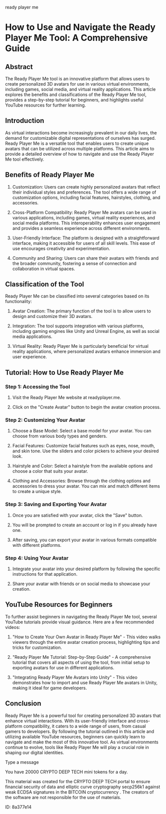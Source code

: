 ready player me
# How to Use and Navigate the Ready Player Me Tool: A Comprehensive Guide



## Abstract



The Ready Player Me tool is an innovative platform that allows users to create personalized 3D avatars for use in various virtual environments, including games, social media, and virtual reality applications. This article explores the benefits and classifications of the Ready Player Me tool, provides a step-by-step tutorial for beginners, and highlights useful YouTube resources for further learning.



## Introduction



As virtual interactions become increasingly prevalent in our daily lives, the demand for customizable digital representations of ourselves has surged. Ready Player Me is a versatile tool that enables users to create unique avatars that can be utilized across multiple platforms. This article aims to provide a detailed overview of how to navigate and use the Ready Player Me tool effectively.



## Benefits of Ready Player Me



1. Customization: Users can create highly personalized avatars that reflect their individual styles and preferences. The tool offers a wide range of customization options, including facial features, hairstyles, clothing, and accessories.



2. Cross-Platform Compatibility: Ready Player Me avatars can be used in various applications, including games, virtual reality experiences, and social media platforms. This interoperability enhances user engagement and provides a seamless experience across different environments.



3. User-Friendly Interface: The platform is designed with a straightforward interface, making it accessible for users of all skill levels. This ease of use encourages creativity and experimentation.



4. Community and Sharing: Users can share their avatars with friends and the broader community, fostering a sense of connection and collaboration in virtual spaces.



## Classification of the Tool



Ready Player Me can be classified into several categories based on its functionality:



1. Avatar Creation: The primary function of the tool is to allow users to design and customize their 3D avatars.



2. Integration: The tool supports integration with various platforms, including gaming engines like Unity and Unreal Engine, as well as social media applications.



3. Virtual Reality: Ready Player Me is particularly beneficial for virtual reality applications, where personalized avatars enhance immersion and user experience.



## Tutorial: How to Use Ready Player Me



### Step 1: Accessing the Tool



1. Visit the Ready Player Me website at readyplayer.me.

2. Click on the "Create Avatar" button to begin the avatar creation process.



### Step 2: Customizing Your Avatar



1. Choose a Base Model: Select a base model for your avatar. You can choose from various body types and genders.

2. Facial Features: Customize facial features such as eyes, nose, mouth, and skin tone. Use the sliders and color pickers to achieve your desired look.

3. Hairstyle and Color: Select a hairstyle from the available options and choose a color that suits your avatar.

4. Clothing and Accessories: Browse through the clothing options and accessories to dress your avatar. You can mix and match different items to create a unique style.



### Step 3: Saving and Exporting Your Avatar



1. Once you are satisfied with your avatar, click the "Save" button.

2. You will be prompted to create an account or log in if you already have one.

3. After saving, you can export your avatar in various formats compatible with different platforms.



### Step 4: Using Your Avatar



1. Integrate your avatar into your desired platform by following the specific instructions for that application.

2. Share your avatar with friends or on social media to showcase your creation.



## YouTube Resources for Beginners



To further assist beginners in navigating the Ready Player Me tool, several YouTube tutorials provide visual guidance. Here are a few recommended videos:



1. "How to Create Your Own Avatar in Ready Player Me" - This video walks viewers through the entire avatar creation process, highlighting tips and tricks for customization.



2. "Ready Player Me Tutorial: Step-by-Step Guide" - A comprehensive tutorial that covers all aspects of using the tool, from initial setup to exporting avatars for use in different applications.



3. "Integrating Ready Player Me Avatars into Unity" - This video demonstrates how to import and use Ready Player Me avatars in Unity, making it ideal for game developers.



## Conclusion



Ready Player Me is a powerful tool for creating personalized 3D avatars that enhance virtual interactions. With its user-friendly interface and cross-platform compatibility, it caters to a wide range of users, from casual gamers to developers. By following the tutorial outlined in this article and utilizing available YouTube resources, beginners can quickly learn to navigate and make the most of this innovative tool. As virtual environments continue to evolve, tools like Ready Player Me will play a crucial role in shaping our digital identities.



Type a message

You have 20000 CRYPTO DEEP TECH mini tokens for a day.


This material was created for the  CRYPTO DEEP TECH portal  to ensure financial security of data and elliptic curve cryptography  secp256k1 against weak ECDSA  signatures   in the  BITCOIN cryptocurrency . The creators of the software are not responsible for the use of materials.

 ID: 8a377e14
